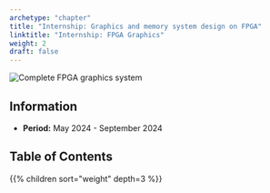 ```yaml
---
archetype: "chapter"
title: "Internship: Graphics and memory system design on FPGA"
linktitle: "Internship: FPGA Graphics"
weight: 2
draft: false
---
```


![Complete FPGA graphics system](/fig/project/2024_intern-fpga/vga-mem.en.png)

## Information

- **Period:** May 2024 - September 2024

## Table of Contents

{{% children sort="weight" depth=3 %}}
